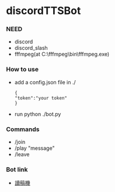 # discordTTSBot

### NEED
- discord
- discord_slash
- fffmpeg(at C:\fffmpeg\bin\fffmpeg.exe)

### How to use

- add a config.json file in ./
  ```
  {
  "token":"your token"
  }
  ```
- run python ./bot.py

### Commands
- /join
- /play "message"
- /leave 

### Bot link
- [讀稿機](https://discord.com/api/oauth2/authorize?client_id=949268140267806743&permissions=2150639616&scope=bot%20applications.command)

